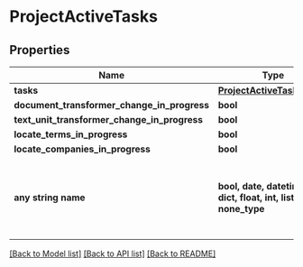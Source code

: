 # ProjectActiveTasks


## Properties
Name | Type | Description | Notes
------------ | ------------- | ------------- | -------------
**tasks** | [**ProjectActiveTasksTasks**](ProjectActiveTasksTasks.md) |  | 
**document_transformer_change_in_progress** | **bool** |  | 
**text_unit_transformer_change_in_progress** | **bool** |  | 
**locate_terms_in_progress** | **bool** |  | 
**locate_companies_in_progress** | **bool** |  | 
**any string name** | **bool, date, datetime, dict, float, int, list, str, none_type** | any string name can be used but the value must be the correct type | [optional]

[[Back to Model list]](../README.md#documentation-for-models) [[Back to API list]](../README.md#documentation-for-api-endpoints) [[Back to README]](../README.md)


